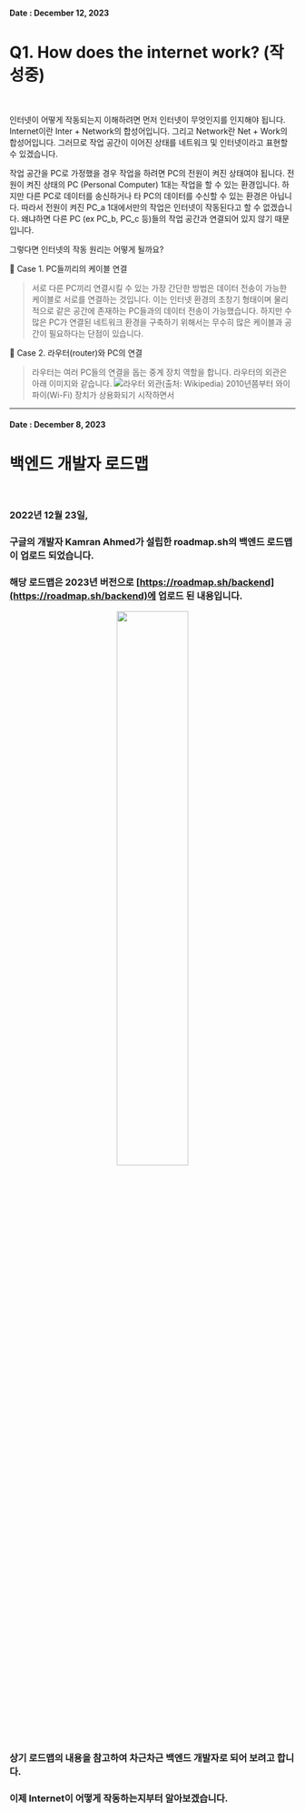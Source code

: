 <!-- 작성일자 -->
<!-- 제목 -->
<!-- 내용 -->

<!-- 작성일자 -->
#### Date : December 12, 2023

<!-- 제목 -->
Q1. How does the internet work? (작성중)
===
<br/>

<!-- 내용 -->
인터넷이 어떻게 작동되는지 이해하려면 먼저 인터넷이 무엇인지를 인지해야 됩니다.
Internet이란 Inter + Network의 합성어입니다.
그리고 Network란 Net + Work의 합성어입니다.
그러므로 작업 공간이 이어진 상태를 네트워크 및 인터넷이라고 표현할 수 있겠습니다.

작업 공간을 PC로 가정했을 경우 작업을 하려면 PC의 전원이 켜진 상태여야 됩니다.
전원이 켜진 상태의 PC (Personal Computer) 1대는 작업을 할 수 있는 환경입니다.
하지만 다른 PC로 데이터를 송신하거나 타 PC의 데이터를 수신할 수 있는 환경은 아닙니다.
따라서 전원이 켜진 PC_a 1대에서만의 작업은 인터넷이 작동된다고 할 수 없겠습니다.
왜냐하면 다른 PC (ex PC_b, PC_c 등)들의 작업 공간과 연결되어 있지 않기 때문입니다.

그렇다면 인터넷의 작동 원리는 어떻게 될까요?

📌 Case 1. PC들끼리의 케이블 연결
> 서로 다른 PC끼리 연결시킬 수 있는 가장 간단한 방법은 데이터 전송이 가능한 케이블로 서로를 연결하는 것입니다.
> 이는 인터넷 환경의 초창기 형태이며 물리적으로 같은 공간에 존재하는 PC들과의 데이터 전송이 가능했습니다.
> 하지만 수많은 PC가 연결된 네트워크 환경을 구축하기 위해서는 무수히 많은 케이블과 공간이 필요하다는 단점이 있습니다.

📌 Case 2. 라우터(router)와 PC의 연결
> 라우터는 여러 PC들의 연결을 돕는 중계 장치 역할을 합니다.
> 라우터의 외관은 아래 이미지와 같습니다.
> ![라우터 외관(출처: Wikipedia)](https://github.com/Kim-src/Backend/assets/150884526/c194c8fe-4bfd-4255-914d-38353934c89c)
> 2010년쯤부터 와이파이(Wi-Fi) 장치가 상용화되기 시작하면서 





***

<!-- 작성일자 -->
#### Date : December 8, 2023

<!-- 제목 -->
백엔드 개발자 로드맵
===
<br/>

<!-- 내용 -->
### 2022년 12월 23일,
### 구글의 개발자 Kamran Ahmed가 설립한 roadmap.sh의 백엔드 로드맵이 업로드 되었습니다.
### 해당 로드맵은 2023년 버전으로 [https://roadmap.sh/backend](https://roadmap.sh/backend)에 업로드 된 내용입니다.

<p align = "center"><img src = "https://github.com/Kim-src/Kimsrc/assets/150884526/950b4ac0-eb19-4ce5-9a22-47e978254f94" width = "50%px"></p>
<br/>

### 상기 로드맵의 내용을 참고하여 차근차근 백엔드 개발자로 되어 보려고 합니다.
### 이제 **Internet**이 어떻게 작동하는지부터 알아보겠습니다.



